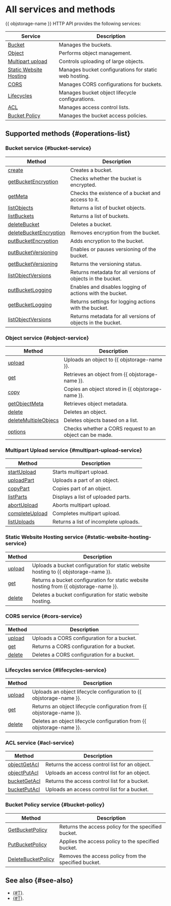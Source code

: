 # All services and methods

{{ objstorage-name }} HTTP API provides the following services:

Service | Description
--- | ---
[Bucket](bucket.md) | Manages the buckets.
[Object](object.md) | Performs object management.
[Multipart upload](multipart.md) | Controls uploading of large objects.
[Static Website Hosting](hosting.md) | Manages bucket configurations for static web hosting.
[CORS](cors.md) | Manages CORS configurations for buckets.
[Lifecycles](lifecycles.md) | Manages bucket object lifecycle configurations.
[ACL](acl.md) | Manages access control lists.
[Bucket Policy](policy.md) | Manages the bucket access policies.

## Supported methods {#operations-list}

### Bucket service {#bucket-service}

Method | Description
--- | ---
[create](bucket/create.md) | Creates a bucket.
[getBucketEncryption](bucket/getbucketencryption.md) | Checks whether the bucket is encrypted.
[getMeta](bucket/getmeta.md) | Checks the existence of a bucket and access to it.
[listObjects](bucket/listobjects.md) | Returns a list of bucket objects.
[listBuckets](bucket/list.md) | Returns a list of buckets.
[deleteBucket](bucket/delete.md) | Deletes a bucket.
[deleteBucketEncryption](bucket/deletebucketencryption.md) | Removes encryption from the bucket.
[putBucketEncryption](bucket/putbucketencryption.md) | Adds encryption to the bucket.
[putBucketVersioning](bucket/putBucketVersioning.md) | Enables or pauses versioning of the bucket.
[getBucketVersioning](bucket/getBucketVersioning.md) | Returns the versioning status.
[listObjectVersions](bucket/listObjectVersions.md) | Returns metadata for all versions of objects in the bucket.
[putBucketLogging](bucket/putBucketLogging.md) | Enables and disables logging of actions with the bucket.
[getBucketLogging](bucket/getBucketLogging.md) | Returns settings for logging actions with the bucket.
[listObjectVersions](bucket/listObjectVersions.md) | Returns metadata for all versions of objects in the bucket.

### Object service {#object-service}

Method | Description
--- | ---
[upload](object/upload.md) | Uploads an object to {{ objstorage-name }}.
[get](object/get.md) | Retrieves an object from {{ objstorage-name }}.
[copy](object/copy.md) | Copies an object stored in {{ objstorage-name }}.
[getObjectMeta](object/getobjectmeta.md) | Retrieves object metadata.
[delete](object/delete.md) | Deletes an object.
[deleteMultipleObjecs](object/deletemultipleobjects.md) | Deletes objects based on a list.
[options](object/options.md) | Checks whether a CORS request to an object can be made.

### Multipart Upload service {#multipart-upload-service}

Method | Description
--- | ---
[startUpload](multipart/startupload.md) | Starts multipart upload.
[uploadPart](multipart/uploadpart.md) | Uploads a part of an object.
[copyPart](multipart/copypart.md) | Copies part of an object.
[listParts](multipart/listparts.md) | Displays a list of uploaded parts.
[abortUpload](multipart/abortupload.md) | Aborts multipart upload.
[completeUpload](multipart/completeupload.md) | Completes multipart upload.
[listUploads](multipart/listuploads.md) | Returns a list of incomplete uploads.

### Static Website Hosting service {#static-website-hosting-service}

Method | Description
--- | ---
[upload](hosting/upload.md) | Uploads a bucket configuration for static website hosting to {{ objstorage-name }}.
[get](hosting/get.md) | Returns a bucket configuration for static website hosting from {{ objstorage-name }}.
[delete](hosting/delete.md) | Deletes a bucket configuration for static website hosting.

### CORS service {#cors-service}

Method | Description
--- | ---
[upload](cors/upload.md) | Uploads a CORS configuration for a bucket.
[get](cors/get.md) | Returns a CORS configuration for a bucket.
[delete](cors/delete.md) | Deletes a CORS configuration for a bucket.

### Lifecycles service {#lifecycles-service}

Method | Description
--- | ---
[upload](lifecycles/upload.md) | Uploads an object lifecycle configuration to {{ objstorage-name }}.
[get](lifecycles/get.md) | Returns an object lifecycle configuration from {{ objstorage-name }}.
[delete](lifecycles/delete.md) | Deletes an object lifecycle configuration from {{ objstorage-name }}.

### ACL service {#acl-service}

Method | Description
--- | ---
[objectGetAcl](acl/objectget.md) | Returns the access control list for an object.
[objectPutAcl](acl/objectput.md) | Uploads an access control list for an object.
[bucketGetAcl](acl/bucketget.md) | Returns the access control list for a bucket.
[bucketPutAcl](acl/bucketput.md) | Uploads an access control list for a bucket.

### Bucket Policy service {#bucket-policy}

Method | Description
--- | ---
[GetBucketPolicy](policy/get.md) | Returns the access policy for the specified bucket.
[PutBucketPolicy](policy/put.md) | Applies the access policy to the specified bucket.
[DeleteBucketPolicy](policy/delete.md) | Removes the access policy from the specified bucket.

## See also {#see-also}

* [{#T}](../../s3/index.md).
* [{#T}](../../tools/index.md).